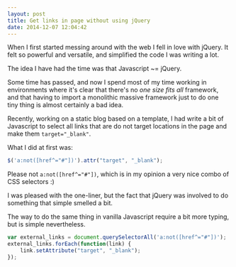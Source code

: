 ```yaml
---
layout: post
title: Get links in page without using jQuery 
date: 2014-12-07 12:04:42
---
```


When I first started messing around with the web I fell in love with jQuery. It felt so powerful and versatile, and simplified the code I was writing a lot.

The idea I have had the time was that Javascript ~= jQuery.

Some time has passed, and now I spend most of my time working in environments where it's clear that there's no _one size fits all_ framework, and that having to import a monolithic massive framework just to do one tiny thing is almost certainly a bad idea.

Recently, working on a static blog based on a template, I had write a bit of Javascript to select all links that are do not target locations in the page and make them `target="_blank"`.

What I did at first was:

```js
$('a:not([href^="#"])').attr("target", "_blank");
```

Please not `a:not([href^="#"])`, which is in my opinion a very nice combo of CSS selectors :)

I was pleased with the one-liner, but the fact that jQuery was involved to do something that simple smelled a bit.

The way to do the same thing in vanilla Javascript require a bit more typing, but is simple nevertheless.

```js
var external_links = document.querySelectorAll('a:not([href^="#"])');
external_links.forEach(function(link) {
    link.setAttribute("target", "_blank"); 
});
```
